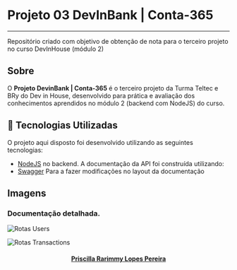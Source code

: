 # Projeto 03 DevInBank | Conta-365
---

Repositório criado  com objetivo de obtenção de nota para o terceiro projeto  no curso DevInHouse (módulo 2)


<a id="sobre"></a>

##  Sobre

O <strong>Projeto DevinBank | Conta-365</strong> é o terceiro projeto da Turma Teltec e BRy do Dev in House, desenvolvido para prática e avaliação dos conhecimentos aprendidos no módulo 2 (backend com NodeJS) do curso.

<a id="tecnologias-utilizadas"></a>

## :rocket: Tecnologias Utilizadas

O projeto aqui disposto foi desenvolvido utilizando as seguintes tecnologias:
- [NodeJS](https://nodejs.org/en/) no backend.
A documentação da API foi construída utilizando:
- [Swagger](https://swagger.io/)
Para a fazer modificações no layout da documentação

<a id="imagens"></a>
## Imagens

### Documentação detalhada.

![Rotas Users](screens/users-routes.png?raw=true "Rotas user")

![Rotas Transactions](screens/transactions-routes.png?raw=true "Rotas transactions")


<h4 align="center">
    <a href="https://www.linkedin.com/in/priscilla-rarimmy-lopes-pereira-1174461aa/" target="_blank">Priscilla Rarimmy Lopes Pereira</a>
</h4>
